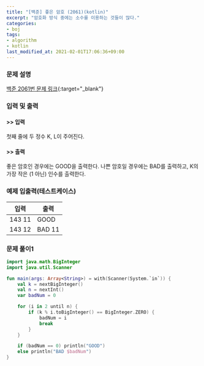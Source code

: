 ```yaml
---
title: "[백준] 좋은 암호 (2061)(kotlin)"
excerpt: "암호화 방식 중에는 소수를 이용하는 것들이 많다."
categories:
- boj
tags:
- algorithm
- kotlin
last_modified_at: 2021-02-01T17:06:36+09:00
---
```



### 문제 설명
[백준 2061번 문제 링크](https://www.acmicpc.net/problem/2061#description){:target="_blank"}




### 입력 및 출력
#### >> 입력
첫째 줄에 두 정수 K, L이 주어진다.



#### >> 출력
좋은 암호인 경우에는 GOOD을 출력한다. 나쁜 암호일 경우에는 BAD를 출력하고, K의 가장 작은 (1 아닌) 인수를 출력한다.





### 예제 입출력(테스트케이스)


|입력|출력|
|-----|------|
|143 11|GOOD|
|143 12|BAD 11|




### 문제 풀이1
```kotlin
import java.math.BigInteger
import java.util.Scanner

fun main(args: Array<String>) = with(Scanner(System.`in`)) {
    val k = nextBigInteger()
    val n = nextInt()
    var badNum = 0

    for (i in 2 until n) {
        if (k % i.toBigInteger() == BigInteger.ZERO) {
            badNum = i
            break
        }
    }

    if (badNum == 0) println("GOOD")
    else println("BAD $badNum")
}
```